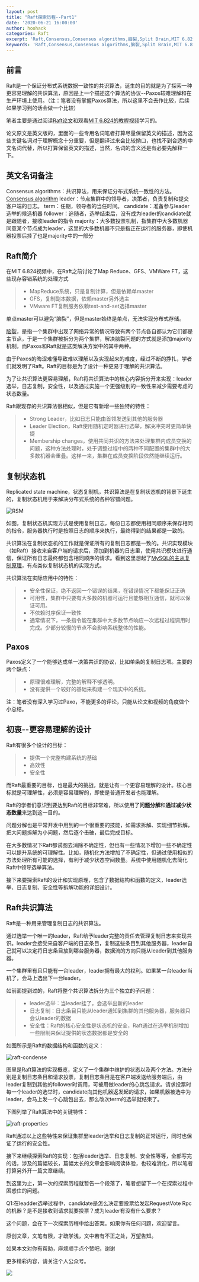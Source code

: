 ```yaml
---
layout: post
title: "Raft探索历程--Part1"
date: '2020-06-21 16:00:00'
author: hoohack
categories: Raft
excerpt: 'Raft,Consensus,Consensus algorithms,脑裂,Split Brain,MIT 6.824'
keywords: 'Raft,Consensus,Consensus algorithms,脑裂,Split Brain,MIT 6.824'
---
```


## 前言
Raft是一个保证分布式系统数据一致性的共识算法，诞生的目的就是为了探索一种更容易理解的共识算法，原因是上一个描述这个算法的协议--Paxos较难理解和在生产环境上使用。（注：笔者没有掌握Paxos算法，所以这里不会去作比较，后续如果学习到的话会做一个比较）

笔者主要是通过阅读[Raft论文](https://raft.github.io/raft.pdf)和观看[MIT 6.824的教程视频](https://www.bilibili.com/video/BV1R7411t71W?p=7)学习的。

论文原文是英文版的，里面的一些专用名词笔者打算尽量保留英文的描述，因为这些关键名词对于理解概念十分重要，但是翻译过来会比较拗口，也找不到合适的中文名词代替，所以打算保留英文的描述，当然，名词的含义还是有必要先解释一下。

<!--more-->

## 英文名词备注
Consensus algorithms：共识算法，用来保证分布式系统一致性的方法。[Consensus algorithm](https://en.wikipedia.org/wiki/Consensus_algorithm)
leader：节点集群中的领导者，决策者，负责复制和提交客户端的日志。
term：任期，领导者的当任时间。
candidate：准备参与leader选举的候选机器
follower：追随者，选举结束后，没有成为leader的candidate就是跟随者，接收leader的指令
majority：大多数投票机制，指集群中大多数机器同意某个节点成为leader，这里的大多数机器不只是指正在运行的服务器，即使机器投票后挂了也是majority中的一部分

## Raft简介

在MIT 6.824视频中，在Raft之前讨论了Map Reduce、GFS、VMWare FT，这些现存容错系统的处理方式

>* MapReduce系统，只是复制计算，但是依赖单master
>* GFS，复制副本数据，依赖master另外选主
>* VMware FT复制服务依赖test-and-set选择master

单点master可以避免“脑裂”，但是master始终是单点，无法实现分布式存储。

[脑裂](https://en.wikipedia.org/wiki/Split-brain_(computing))，是指一个集群中出现了网络异常的情况导致有两个节点各自都认为它们都是主节点，于是一个集群被拆分为两个集群，解决脑裂问题的方式就是添加majority机制，而Paxos和Raft就是这类解决方案中的其中两种。

由于Paxos的晦涩难懂导致难以理解以及实现起来的难度，经过不断的挣扎，学者们就发明了Raft。Raft的目标是为了设计一种更易于理解的共识算法。

为了让共识算法更容易理解，Raft将共识算法中的核心内容拆分开来实现：leader选举，日志复制，安全性，以及通过实施一个更强级别的一致性来减少需要考虑的状态数量。

Raft跟现存的共识算法很相似，但是它有新增一些独特的特性：
>* Strong Leader，比如日志只能由首领发送到其他的服务器
>* Leader Election，Raft使用随机定时器进行选举，解决冲突时更简单快捷
>* Membership changes，使用共同共识的方法来处理集群内成员变换的问题，这种方法处理时，处于调整过程中的两种不同配置的集群中的大多数机器会重叠。这样一来，集群在成员变换阶段依然能继续运行。

## 复制状态机
Replicated state machine，状态复制机，共识算法是在复制状态机的背景下诞生的，复制状态机用于来解决分布式系统的各种容错问题。

![RSM](https://www.hoohack.me/assets/images/2020/06/raft-RSM.jpg)

如图，复制状态机实现方式是使用复制日志，每份日志都使用相同顺序来保存相同的指令，服务器执行时是按照日志的顺序来执行，最终得到的结果都是一致的。

共识算法在复制状态机的工作就是保证所有的复制日志都是一致的。共识实现模块（如Raft）接收来自客户端的请求后，添加到机器的日志里，使用共识模块进行通信，保证所有日志最终都包含相同顺序的请求。看到这里想起了[MySQL的主从复制原理](https://www.hoohack.me/2017/07/11/learning-mysql-replication-detail)，有点类似复制状态机的实现方式。

共识算法在实际应用中的特性：
>* 安全性保证，绝不返回一个错误的结果，在错误情况下都能保证正确
>* 可用性，集群中只要有大多数的机器可运行且能够相互通信，就可以保证可用。
>* 不依赖时序保证一致性
>* 通常情况下，一条指令能在集群中大多数节点响应一次远程过程调用时完成。少部分较慢的节点不会影响系统整体的性能。

## Paxos
Paxos定义了一个能够达成单一决策共识的协议，比如单条的复制日志项。主要的两个缺点：
>* 原理很难理解，完整的解释不够透明。
>* 没有提供一个较好的基础来构建一个现实中的系统。

注：笔者没有深入学习过Paxo，不能更多的评论，只能从论文和视频的角度做个小总结。

## 初衷--更容易理解的设计
Raft有很多个设计的目标：
>* 提供一个完整构建系统的基础
>* 高效性
>* 安全性

而Raft最重要的目标，也是最大的挑战，就是让有一个更容易理解的设计。核心目标就是可理解性，必须是容易理解的，即使是普通开发者也能理解。

Raft的学者们意识到要达到Raft的目标非常难，所以使用了**问题分解**和**通过减少状态数量**来达到这一目的。

问题分解也是平常开发中用到的一个很重要的技能，如需求拆解、实现细节拆解，把大问题拆解为小问题，然后逐个击破，最后完成目标。

在大多数情况下Raft都试图去消除不确定性，但也有一些情况下增加一些不确定性可以提升系统的可理解性。比如，随机化方法增加了不确定性，但通过使用相似的方法处理所有可能的选择，有利于减少状态空间数量。系统中使用随机化去简化Raft中领导选举算法。

接下来要探索Raft的设计和实现原理，包含了数据结构和函数的定义，leader选举、日志复制、安全性等拆解功能的详细设计。

## Raft共识算法
Raft是一种用来管理复制日志的共识算法。

通过选举一个唯一的leader，Raft给予leader完整的责任去管理复制日志来实现共识。leader会接受来自客户端的日志条目，复制这些条目到其他服务器，leader自己就可以决定将日志条目放到哪台服务器，数据流的方向只能从leader到其他服务器。

一个集群里有且只能有一台leader，leader拥有最大的权利。如果某一台leader当机了，会马上选出下一台leader。

如前面提到过的，Raft将整个共识算法拆分为三个独立的子问题：
>* leader选举：当leader挂了，会选举出新的leader
>* 日志复制：日志条目只能从leader通知到集群的其他服务器，服务器只会认leader的数据
>* 安全性：Raft的核心安全性是状态机的安全，Raft通过在选举机制增加一些限制来保证提供的状态数据都是安全的

如图所示是Raft的数据结构和函数的定义：

![raft-condense](https://www.hoohack.me/assets/images/2020/06/raft-image-2.jpg)

图里是Raft算法的实现概览，定义了一个集群中维护的状态以及两个方法。方法分别是复制日志条目和请求投票，复制日志条目是在客户端发送给服务端后，由leader复制到其他的follower时调用，可被用做leader的心跳包请求。请求投票时每一个leader的选举时，candidate向其他机器返发起的请求，如果机器被选中为leader，会马上发一个心跳包出去，那么改次term的选举就结束了。

下图列举了Raft算法中的关键特性：

![raft-properties](https://www.hoohack.me/assets/images/2020/06/raft-image-3.jpg)

Raft通过以上这些特性来保证集群里leader选举和日志复制的正常运行，同时也保证了运行的安全性。

接下来继续探索Raft的实现：包括leader选举、日志复制、安全性等等，全部写完的话，涉及的篇幅较长，篇幅太长的文章会影响阅读体验，也较难消化，所以笔者打算另外开一篇文章继续。

到这里为止，第一次的探索历程就暂告一个段落了，笔者想留下一个在探索过程中困惑住的问题。

Q1:在leadder选举过程中，candidate是怎么决定要投票给发起RequestVote Rpc的机器？是不是接收到请求就要投票？成为leader有没有什么要求？

这个问题，会在下一次探索历程中给出答案。如果你有任何问题，欢迎留言。

原创文章，文笔有限，才疏学浅，文中若有不正之处，万望告知。

如果本文对你有帮助，麻烦顺手点个赞吧，谢谢

更多精彩内容，请关注个人公众号。

![](https://www.hoohack.me/assets/images/qrcode.jpg)